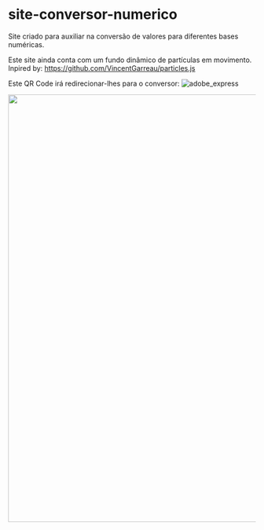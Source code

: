 # site-conversor-numerico
Site criado para auxiliar na conversão de valores para diferentes bases numéricas.

Este site ainda conta com um fundo dinâmico de partículas em movimento. <br>
Inpired by: https://github.com/VincentGarreau/particles.js

Este QR Code irá redirecionar-lhes para o conversor:
![adobe_express](https://user-images.githubusercontent.com/123118063/220128325-c6796878-05e7-4961-9b8a-b5e57ff31a2a.png)

<img src="https://user-images.githubusercontent.com/123118063/214734695-145740d6-2fee-4852-a82f-8d1e4d73a60a.jpg" height="870" widht="870"/>
